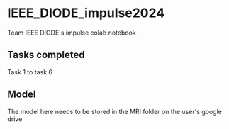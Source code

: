 # IEEE_DIODE_impulse2024
Team IEEE DIODE's impulse colab notebook

## Tasks completed
Task 1 to task 6

## Model
The model here needs to be stored in the MRI folder on the user's google drive
